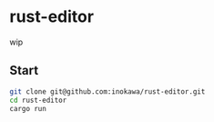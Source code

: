 # rust-editor

wip

## Start

```sh
git clone git@github.com:inokawa/rust-editor.git
cd rust-editor
cargo run
```

